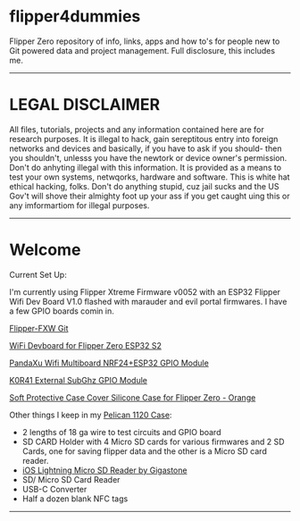 # flipper4dummies
Flipper Zero repository of info, links, apps and how to's for people new to Git powered data and project management.  Full disclosure, this includes me.
****
# LEGAL DISCLAIMER
All files, tutorials, projects and any information contained here are for research purposes.  It is illegal to hack, gain sereptitous entry into foreign networks and devices and basically, if you have to ask if you should- then you shouldn't, unlesss you have the newtork or device owner's permission.  Don't do anhyting illegal with this information.  It is provided as a means to test your own systems, netwqorks, hardware and software.
This is white hat ethical hacking, folks.  Don't do anything stupid, cuz jail sucks and the US Gov't will shove their almighty foot up your ass if you get caught uing this or any imformartiom for illegal purposes. 
****

# Welcome

Current Set Up:

I'm currently using Flipper Xtreme Firmware v0052 with an ESP32 Flipper Wifi Dev Board V1.0 flashed with marauder and evil portal firmwares.  I have a few GPIO boards comin in.

[Flipper-FXW Git](https://github.com/Flipper-XFW)

[WiFi Devboard for Flipper Zero ESP32 S2](https://shop.flipperzero.one/products/wifi-devboard)

[PandaXu Wifi Multiboard NRF24+ESP32 GPIO Module](https://www.amazon.com/Modification-Multiboard-Development-Attachment-Accessory/dp/B0CKSSWH8C)

[K0R41 External SubGhz GPIO Module](https://www.amazon.com/K0R41-External-CC1101-Antenna-Flipper/dp/B0BY1WVHG2)

[Soft Protective Case Cover Silicone Case for Flipper Zero - Orange](https://www.amazon.com/Soft-Protective-Cover-Silicone-Flipper/dp/B0C5D49TH6/ref=pd_lpo_sccl_2/138-9276743-3406220?pd_rd_w=neu0K&content-id=amzn1.sym.116f529c-aa4d-4763-b2b6-4d614ec7dc00&pf_rd_p=116f529c-aa4d-4763-b2b6-4d614ec7dc00&pf_rd_r=BQCT4SQKHWRB8YPN420P&pd_rd_wg=OO4AE&pd_rd_r=cd198275-1fe6-4935-9387-9d4a88334dec&pd_rd_i=B0C5D49TH6&th=1)

Other things I keep in my [Pelican 1120 Case](https://www.pelican.com/us/en/product/cases/protector/1120):
- 2 lengths of 18 ga wire to test circuits and GPIO board
- SD CARD Holder with 4 Micro SD cards for various firmwares and 2 SD Cards, one for saving flipper data and the other is a Micro SD card reader.
- [iOS Lightning Micro SD Reader by Gigastone](https://www.amazon.com/Certified-Gigastone-Lightning-Versatile-Compatible/dp/B01CO57QRI?th=1)
- SD/ Micro SD Card Reader
- USB-C Converter
- Half a dozen blank NFC tags
****



